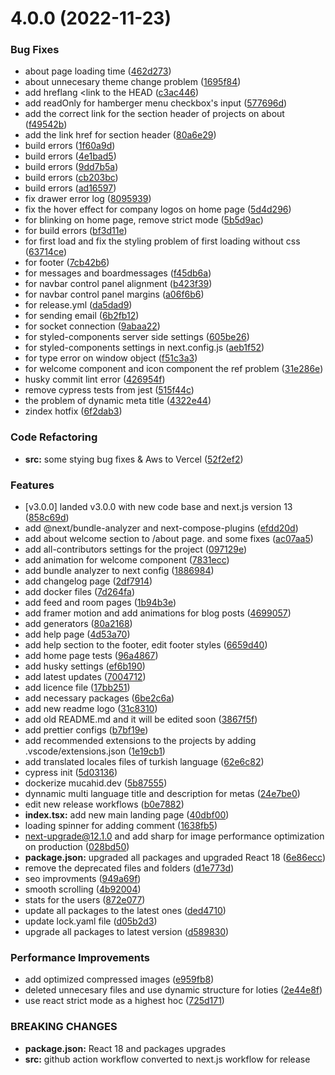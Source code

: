 # 4.0.0 (2022-11-23)


### Bug Fixes

* about page loading time ([462d273](https://github.com/mucahidyazar/mucahid.dev/commit/462d27341d53ada743ab99d06434cabaa43c2d94))
* about unnecesary theme change problem ([1695f84](https://github.com/mucahidyazar/mucahid.dev/commit/1695f84ea977b4239fa325c4da05a3f5728560e0))
* add hreflang <link to the HEAD ([c3ac446](https://github.com/mucahidyazar/mucahid.dev/commit/c3ac446d3bb353228ee2492c458b1a634056fe86))
* add readOnly for hamberger menu checkbox's input ([577696d](https://github.com/mucahidyazar/mucahid.dev/commit/577696d7254876e8a12c05c87dbbc87c635b9a2e))
* add the correct link for the section header of projects on about ([f49542b](https://github.com/mucahidyazar/mucahid.dev/commit/f49542be95ded41e47c55fbf0aabc32bad05b161))
* add the link href for section header ([80a6e29](https://github.com/mucahidyazar/mucahid.dev/commit/80a6e29f65af0d6860102b369897b8cc7f7d07cd))
* build errors ([1f60a9d](https://github.com/mucahidyazar/mucahid.dev/commit/1f60a9df4dc99e38263226adf71dfaa9ae8d6a51))
* build errors ([4e1bad5](https://github.com/mucahidyazar/mucahid.dev/commit/4e1bad5bf5abfe3d8fa3b5d3091495b3d01d1c48))
* build errors ([9dd7b5a](https://github.com/mucahidyazar/mucahid.dev/commit/9dd7b5a0006abba1e6c47732731499e199713999))
* build errors ([cb203bc](https://github.com/mucahidyazar/mucahid.dev/commit/cb203bc285caf6c9b7b4288202b6d7a6d3e458c9))
* build errors ([ad16597](https://github.com/mucahidyazar/mucahid.dev/commit/ad165976b012ada97a465f3e22d247d48edfdb77))
* fix drawer error log ([8095939](https://github.com/mucahidyazar/mucahid.dev/commit/80959397fa8247902767cf54f2a2540a0d628cf6))
* fix the hover effect for company logos on home page ([5d4d296](https://github.com/mucahidyazar/mucahid.dev/commit/5d4d2967f9707dc9c64e5d985cf7055305420409))
* for blinking on home page, remove strict mode ([5b5d9ac](https://github.com/mucahidyazar/mucahid.dev/commit/5b5d9ac0b5e0fbd776d80b3718360bd9705686f7))
* for build errors ([bf3d11e](https://github.com/mucahidyazar/mucahid.dev/commit/bf3d11eae63b60de7445ae4624dba2b8ce62763e))
* for first load and fix the styling problem of first loading without css ([63714ce](https://github.com/mucahidyazar/mucahid.dev/commit/63714ce16eaa3a6a517c464af69b1c63278b0d78))
* for footer ([7cb42b6](https://github.com/mucahidyazar/mucahid.dev/commit/7cb42b68da445f39c0acae6c0502bbd29d6ae8fe))
* for messages and boardmessages ([f45db6a](https://github.com/mucahidyazar/mucahid.dev/commit/f45db6aecd7e5e0b39293c7352a14a79022cc792))
* for navbar control panel alignment ([b423f39](https://github.com/mucahidyazar/mucahid.dev/commit/b423f39be11141b3c6246e4cb3ebe9bb1794aa49))
* for navbar control panel margins ([a06f6b6](https://github.com/mucahidyazar/mucahid.dev/commit/a06f6b6e7a272cd6a8090637777ab9e261c06c8e))
* for release.yml ([da5dad9](https://github.com/mucahidyazar/mucahid.dev/commit/da5dad926d1b5179f6c53cf86c4e544d23e6f923))
* for sending email ([6b2fb12](https://github.com/mucahidyazar/mucahid.dev/commit/6b2fb12d014b5dc5c0ad48d92904467cac2a6bcf))
* for socket connection ([9abaa22](https://github.com/mucahidyazar/mucahid.dev/commit/9abaa229e22bf087feb64fd2f1e9d7dd549f75af))
* for styled-components server side settings ([605be26](https://github.com/mucahidyazar/mucahid.dev/commit/605be26b09273bc56cfecad8a2db52fda7fd2a90))
* for styled-components settings in next.config.js ([aeb1f52](https://github.com/mucahidyazar/mucahid.dev/commit/aeb1f52b2d7d621fc401771676b3382d6a7b054a))
* for type error on window object ([f51c3a3](https://github.com/mucahidyazar/mucahid.dev/commit/f51c3a371ec8df1d967cfd7c73162f17e6893dc4))
* for welcome component and icon component the ref problem ([31e286e](https://github.com/mucahidyazar/mucahid.dev/commit/31e286e82b35d14a0f84293374dc6123d81076a5))
* husky commit lint error ([426954f](https://github.com/mucahidyazar/mucahid.dev/commit/426954ffd78959b03e9d638db07697eec2320585))
* remove cypress tests from jest ([515f44c](https://github.com/mucahidyazar/mucahid.dev/commit/515f44c3d4405b2ae0df892cb743b8df0e7504a4))
* the problem of dynamic meta title ([4322e44](https://github.com/mucahidyazar/mucahid.dev/commit/4322e44165acd1aff1769cc54af1249865696975))
* zindex hotfix ([6f2dab3](https://github.com/mucahidyazar/mucahid.dev/commit/6f2dab357df5bb55e33b9fce9a9bb6d682a3967d))


### Code Refactoring

* **src:** some stying bug fixes & Aws to Vercel ([52f2ef2](https://github.com/mucahidyazar/mucahid.dev/commit/52f2ef2e5770ec437a077e5811a49ce792673eec))


### Features

* [v3.0.0] landed v3.0.0 with new code base and next.js version 13 ([858c69d](https://github.com/mucahidyazar/mucahid.dev/commit/858c69d08a4f1d4e581aa48c587ee9a00973e98c))
* add @next/bundle-analyzer and next-compose-plugins ([efdd20d](https://github.com/mucahidyazar/mucahid.dev/commit/efdd20d97a00d496e7ab155850bd1ff0fb3481ed))
* add about welcome section to /about page. and some fixes ([ac07aa5](https://github.com/mucahidyazar/mucahid.dev/commit/ac07aa5f0e80d9f500f41ea58d63927d0507da56))
* add all-contributors settings for the project ([097129e](https://github.com/mucahidyazar/mucahid.dev/commit/097129ed9f4d23ff91ebaa043834b8509bdbb058))
* add animation for welcome component ([7831ecc](https://github.com/mucahidyazar/mucahid.dev/commit/7831ecce8bc6a84a61aca4473162489e71aa9c51))
* add bundle analyzer to next config ([1886984](https://github.com/mucahidyazar/mucahid.dev/commit/18869848d8e008086eca2f00acfae88b0b52feba))
* add changelog page ([2df7914](https://github.com/mucahidyazar/mucahid.dev/commit/2df7914c6a227e8b403a7ee4b1ea02886a321d2c))
* add docker files ([7d264fa](https://github.com/mucahidyazar/mucahid.dev/commit/7d264fa762ae4081e20755dc21eaab3cd8635dc4))
* add feed and room pages ([1b94b3e](https://github.com/mucahidyazar/mucahid.dev/commit/1b94b3e95c96cc9fa99ac23c3e76ce32405ae228))
* add framer motion and add animations for blog posts ([4699057](https://github.com/mucahidyazar/mucahid.dev/commit/46990575fa9f6ca0d95103981640cf94d0cae210))
* add generators ([80a2168](https://github.com/mucahidyazar/mucahid.dev/commit/80a21684b4fc70ab24238edc567fc9fb6a1f4cc6))
* add help page ([4d53a70](https://github.com/mucahidyazar/mucahid.dev/commit/4d53a70ff52c20cf31b9f815919dea36aeb9634d))
* add help section to the footer, edit footer styles ([6659d40](https://github.com/mucahidyazar/mucahid.dev/commit/6659d40e90c052ba7d387d9ca228e7cbfac9ab0d))
* add home page tests ([96a4867](https://github.com/mucahidyazar/mucahid.dev/commit/96a48671d12b47e5a180ccac1cbf8a8d9239e934))
* add husky settings ([ef6b190](https://github.com/mucahidyazar/mucahid.dev/commit/ef6b190f33729797e00b2de1157c806d790d81f0))
* add latest updates ([7004712](https://github.com/mucahidyazar/mucahid.dev/commit/7004712f76e20a69d5019adad8b27070d2a682b9))
* add licence file ([17bb251](https://github.com/mucahidyazar/mucahid.dev/commit/17bb2515e61c29dcc822fca89a0ea6579def7ad8))
* add necessary packages ([6be2c6a](https://github.com/mucahidyazar/mucahid.dev/commit/6be2c6af4c36517afbabfd2c129de2a5b9578405))
* add new readme logo ([31c8310](https://github.com/mucahidyazar/mucahid.dev/commit/31c8310a43e133a0f11dcfb2344d0122a6cea585))
* add old README.md and it will be edited soon ([3867f5f](https://github.com/mucahidyazar/mucahid.dev/commit/3867f5f74a06bbdcc546529588c99f213fb5a7c7))
* add prettier configs ([b7bf19e](https://github.com/mucahidyazar/mucahid.dev/commit/b7bf19e420b95cb96c52e871275036aee3c7d52f))
* add recommended extensions to the projects by adding .vscode/extensions.json ([1e19cb1](https://github.com/mucahidyazar/mucahid.dev/commit/1e19cb19ac93336a51186c685cb1b8de1016238d))
* add translated locales files of turkish language ([62e6c82](https://github.com/mucahidyazar/mucahid.dev/commit/62e6c82a25f5b2622fc11bccf827f0fea8e8e77f))
* cypress init ([5d03136](https://github.com/mucahidyazar/mucahid.dev/commit/5d03136f0ab0d942d4a7dd9d4181e62a882cfa6f))
* dockerize mucahid.dev ([5b87555](https://github.com/mucahidyazar/mucahid.dev/commit/5b875551aaca98437fa1ddfab8e03abe01bdc94e))
* dynnamic multi language title and description for metas ([24e7be0](https://github.com/mucahidyazar/mucahid.dev/commit/24e7be0f6f9e257b5db754ad56e839b354a7ec18))
* edit new release workflows ([b0e7882](https://github.com/mucahidyazar/mucahid.dev/commit/b0e7882cefea8cea140fead318ce0338f5420f4b))
* **index.tsx:** add new main landing page ([40dbf00](https://github.com/mucahidyazar/mucahid.dev/commit/40dbf00839f23aaa93732885bfcd09d9efa14d63))
* loading spinner for adding comment ([1638fb5](https://github.com/mucahidyazar/mucahid.dev/commit/1638fb5ae2c9a2ca3d8bd6c2c4fd610e8264e26c))
* next-upgrade@12.1.0 and add sharp for image performance optimization on production ([028bd50](https://github.com/mucahidyazar/mucahid.dev/commit/028bd5094b19c6c282af31e6836dce94dab056b2))
* **package.json:** upgraded all packages and upgraded React 18 ([6e86ecc](https://github.com/mucahidyazar/mucahid.dev/commit/6e86eccfd61b5ef2f10ef733c318a7bf7a448c49))
* remove the deprecated files and folders ([d1e773d](https://github.com/mucahidyazar/mucahid.dev/commit/d1e773dc2fcd21465b527845fddfaea246b67a9e))
* seo improvments ([949a69f](https://github.com/mucahidyazar/mucahid.dev/commit/949a69f71b7baaeafcd582e1d7fa833e4b2d0c57))
* smooth scrolling ([4b92004](https://github.com/mucahidyazar/mucahid.dev/commit/4b920041dd9832f54a0961ffd6fb9cd52ec27b1e))
* stats for the users ([872e077](https://github.com/mucahidyazar/mucahid.dev/commit/872e077c6a2414880569261e5e2a892a328a55a9))
* update all packages to the latest ones ([ded4710](https://github.com/mucahidyazar/mucahid.dev/commit/ded471022a549cb95f089ac77d65b006a32e1b15))
* update lock.yaml file ([d05b2d3](https://github.com/mucahidyazar/mucahid.dev/commit/d05b2d3ac06eb0f88f36b7481b7119e7360fe01f))
* upgrade all packages to latest version ([d589830](https://github.com/mucahidyazar/mucahid.dev/commit/d5898306a7e81c791dc1e2098ce1678e377a1b84))


### Performance Improvements

* add optimized compressed images ([e959fb8](https://github.com/mucahidyazar/mucahid.dev/commit/e959fb843ade1b0e33527a097be841fb786f3438))
* deleted unnecesary files and use dynamic structure for loties ([2e44e8f](https://github.com/mucahidyazar/mucahid.dev/commit/2e44e8fb9c56aa19805ea4229dd81b40821ece2a))
* use react strict mode as a highest hoc ([725d171](https://github.com/mucahidyazar/mucahid.dev/commit/725d1715ce230de8ed1b5bc68d2ad4aeff6012c5))


### BREAKING CHANGES

* **package.json:** React 18 and packages upgrades
* **src:** github action workflow converted to next.js workflow for release



